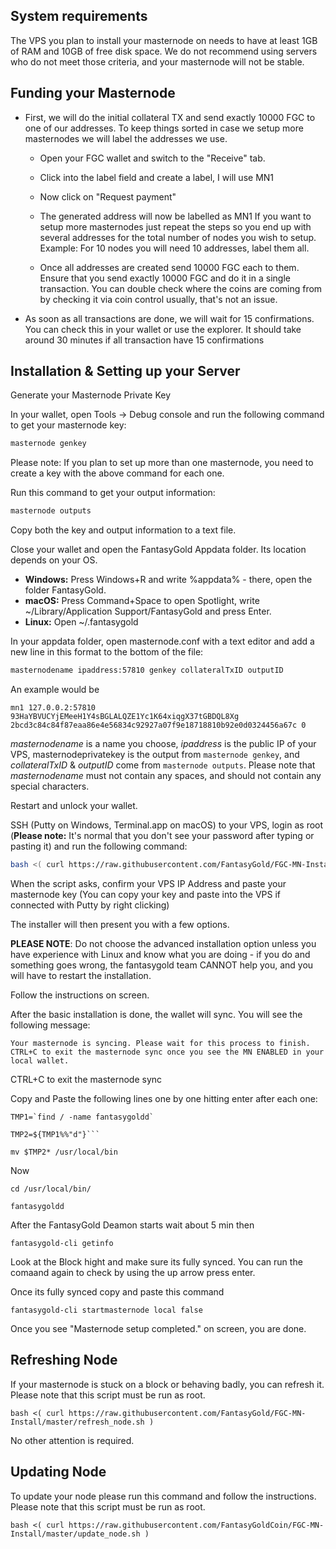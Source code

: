 ## System requirements

The VPS you plan to install your masternode on needs to have at least 1GB of RAM and 10GB of free disk space. We do not recommend using servers who do not meet those criteria, and your masternode will not be stable.

## Funding your Masternode

* First, we will do the initial collateral TX and send exactly 10000 FGC to one of our addresses. To keep things sorted in case we setup more masternodes we will label the addresses we use.

  - Open your FGC wallet and switch to the "Receive" tab.

  - Click into the label field and create a label, I will use MN1

  - Now click on "Request payment"

  - The generated address will now be labelled as MN1 If you want to setup more masternodes just repeat the steps so you end up with several addresses for the total number of nodes you wish to setup. Example: For 10 nodes you will need 10 addresses, label them all.

  - Once all addresses are created send 10000 FGC each to them. Ensure that you send exactly 10000 FGC and do it in a single transaction. You can double check where the coins are coming from by checking it via coin control usually, that's not an issue.

* As soon as all transactions are done, we will wait for 15 confirmations. You can check this in your wallet or use the explorer. It should take around 30 minutes if all transaction have 15 confirmations

## Installation & Setting up your Server

Generate your Masternode Private Key

In your wallet, open Tools -> Debug console and run the following command to get your masternode key:

```bash
masternode genkey
```

Please note: If you plan to set up more than one masternode, you need to create a key with the above command for each one.

Run this command to get your output information:

```bash
masternode outputs
```

Copy both the key and output information to a text file.

Close your wallet and open the FantasyGold Appdata folder. Its location depends on your OS.

* **Windows:** Press Windows+R and write %appdata% - there, open the folder FantasyGold.  
* **macOS:** Press Command+Space to open Spotlight, write ~/Library/Application Support/FantasyGold and press Enter.  
* **Linux:** Open ~/.fantasygold

In your appdata folder, open masternode.conf with a text editor and add a new line in this format to the bottom of the file:

```bash
masternodename ipaddress:57810 genkey collateralTxID outputID
```

An example would be

```
mn1 127.0.0.2:57810 93HaYBVUCYjEMeeH1Y4sBGLALQZE1Yc1K64xiqgX37tGBDQL8Xg 2bcd3c84c84f87eaa86e4e56834c92927a07f9e18718810b92e0d0324456a67c 0
```

_masternodename_ is a name you choose, _ipaddress_ is the public IP of your VPS, masternodeprivatekey is the output from `masternode genkey`, and _collateralTxID_ & _outputID_ come from `masternode outputs`. Please note that _masternodename_ must not contain any spaces, and should not contain any special characters.

Restart and unlock your wallet.

SSH (Putty on Windows, Terminal.app on macOS) to your VPS, login as root (**Please note:** It's normal that you don't see your password after typing or pasting it) and run the following command:

```bash
bash <( curl https://raw.githubusercontent.com/FantasyGold/FGC-MN-Install/master/install.sh )
```

When the script asks, confirm your VPS IP Address and paste your masternode key (You can copy your key and paste into the VPS if connected with Putty by right clicking)

The installer will then present you with a few options.

**PLEASE NOTE**: Do not choose the advanced installation option unless you have experience with Linux and know what you are doing - if you do and something goes wrong, the fantasygold team CANNOT help you, and you will have to restart the installation.

Follow the instructions on screen.

After the basic installation is done, the wallet will sync. You will see the following message:

```
Your masternode is syncing. Please wait for this process to finish.
CTRL+C to exit the masternode sync once you see the MN ENABLED in your local wallet.
```

CTRL+C to exit the masternode sync 

Copy and Paste the following lines one by one hitting enter after each one:

```
TMP1=`find / -name fantasygoldd`
```
```
TMP2=${TMP1%%"d"}```
```
```
mv $TMP2* /usr/local/bin
```

Now 
```
cd /usr/local/bin/
```
```
fantasygoldd
```

After the FantasyGold Deamon starts wait about 5 min then

```fantasygold-cli getinfo```

Look at the Block hight and make sure its fully synced. You can run the comaand again to check by using the up arrow press enter.

Once its fully synced copy and paste this command

```fantasygold-cli startmasternode local false```


Once you see "Masternode setup completed." on screen, you are done.

## Refreshing Node

If your masternode is stuck on a block or behaving badly, you can refresh it.
Please note that this script must be run as root.

```
bash <( curl https://raw.githubusercontent.com/FantasyGold/FGC-MN-Install/master/refresh_node.sh )
```

No other attention is required.

## Updating Node

To update your node please run this command and follow the instructions.
Please note that this script must be run as root.

```
bash <( curl https://raw.githubusercontent.com/FantasyGoldCoin/FGC-MN-Install/master/update_node.sh )
```
